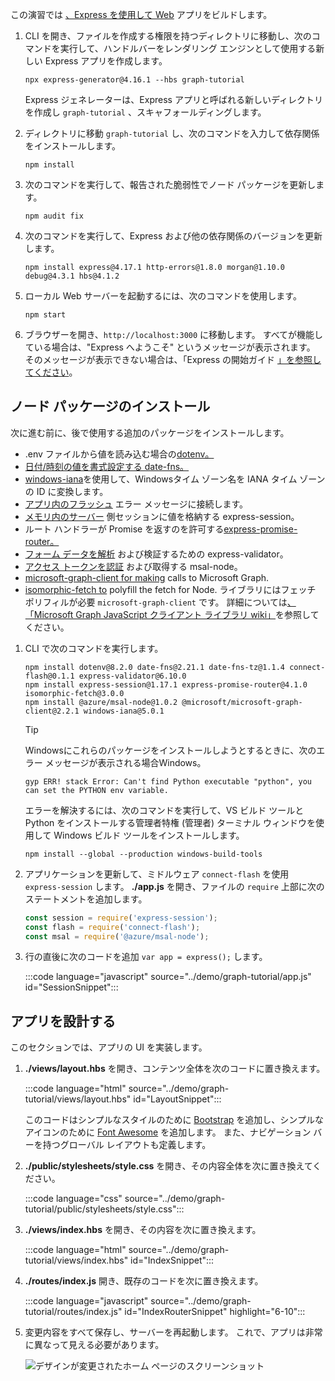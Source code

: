 <!-- markdownlint-disable MD002 MD041 -->

この演習では [、Express を使用して Web](http://expressjs.com/) アプリをビルドします。

1. CLI を開き、ファイルを作成する権限を持つディレクトリに移動し、次のコマンドを実行して、ハンドルバーを[](http://handlebarsjs.com/)レンダリング エンジンとして使用する新しい Express アプリを作成します。

    ```Shell
    npx express-generator@4.16.1 --hbs graph-tutorial
    ```

    Express ジェネレーターは、Express アプリと呼ばれる新しいディレクトリを作成し `graph-tutorial` 、スキャフォールディングします。

1. ディレクトリに移動 `graph-tutorial` し、次のコマンドを入力して依存関係をインストールします。

    ```Shell
    npm install
    ```

1. 次のコマンドを実行して、報告された脆弱性でノード パッケージを更新します。

    ```Shell
    npm audit fix
    ```

1. 次のコマンドを実行して、Express および他の依存関係のバージョンを更新します。

    ```Shell
    npm install express@4.17.1 http-errors@1.8.0 morgan@1.10.0 debug@4.3.1 hbs@4.1.2
    ```

1. ローカル Web サーバーを起動するには、次のコマンドを使用します。

    ```Shell
    npm start
    ```

1. ブラウザーを開き、`http://localhost:3000` に移動します。 すべてが機能している場合は、"Express へようこそ" というメッセージが表示されます。 そのメッセージが表示できない場合は、「Express の開始ガイド [」を参照してください](http://expressjs.com/starter/generator.html)。

## <a name="install-node-packages"></a>ノード パッケージのインストール

次に進む前に、後で使用する追加のパッケージをインストールします。

- .env ファイルから値を読み込む場合の[dotenv。](https://github.com/motdotla/dotenv)
- [日付/時刻の値を書式設定する date-fns。](https://github.com/date-fns/date-fns)
- [windows-iana](https://github.com/rubenillodo/windows-iana)を使用して、Windowsタイム ゾーン名を IANA タイム ゾーンの ID に変換します。
- [アプリ内のフラッシュ](https://github.com/jaredhanson/connect-flash) エラー メッセージに接続します。
- [メモリ内のサーバー](https://github.com/expressjs/session) 側セッションに値を格納する express-session。
- ルート ハンドラーが Promise を返すのを許可する[express-promise-router。](https://github.com/express-promise-router/express-promise-router)
- [フォーム データを解析](https://github.com/express-validator/express-validator) および検証するための express-validator。
- [アクセス トークンを認証](https://github.com/AzureAD/microsoft-authentication-library-for-js/tree/dev/lib/msal-node) および取得する msal-node。
- [microsoft-graph-client for making](https://github.com/microsoftgraph/msgraph-sdk-javascript) calls to Microsoft Graph.
- [isomorphic-fetch to](https://github.com/matthew-andrews/isomorphic-fetch) polyfill the fetch for Node. ライブラリにはフェッチ ポリフィルが必要 `microsoft-graph-client` です。 詳細については[、「Microsoft Graph JavaScript クライアント ライブラリ wiki」](https://github.com/microsoftgraph/msgraph-sdk-javascript/wiki/Migration-from-1.x.x-to-2.x.x#polyfill-only-when-required)を参照してください。

1. CLI で次のコマンドを実行します。

    ```Shell
    npm install dotenv@8.2.0 date-fns@2.21.1 date-fns-tz@1.1.4 connect-flash@0.1.1 express-validator@6.10.0
    npm install express-session@1.17.1 express-promise-router@4.1.0 isomorphic-fetch@3.0.0
    npm install @azure/msal-node@1.0.2 @microsoft/microsoft-graph-client@2.2.1 windows-iana@5.0.1
    ```

    > [!TIP]
    > Windowsにこれらのパッケージをインストールしようとするときに、次のエラー メッセージが表示される場合Windows。
    >
    > ```Shell
    > gyp ERR! stack Error: Can't find Python executable "python", you can set the PYTHON env variable.
    > ```
    >
    > エラーを解決するには、次のコマンドを実行して、VS ビルド ツールと Python をインストールする管理者特権 (管理者) ターミナル ウィンドウを使用して Windows ビルド ツールをインストールします。
    >
    > ```Shell
    > npm install --global --production windows-build-tools
    > ```

1. アプリケーションを更新して、ミドルウェア `connect-flash` を使用 `express-session` します。 **./app.js** を開き、ファイルの `require` 上部に次のステートメントを追加します。

    ```javascript
    const session = require('express-session');
    const flash = require('connect-flash');
    const msal = require('@azure/msal-node');
    ```

1. 行の直後に次のコードを追加 `var app = express();` します。

    :::code language="javascript" source="../demo/graph-tutorial/app.js" id="SessionSnippet":::

## <a name="design-the-app"></a>アプリを設計する

このセクションでは、アプリの UI を実装します。

1. **./views/layout.hbs** を開き、コンテンツ全体を次のコードに置き換えます。

    :::code language="html" source="../demo/graph-tutorial/views/layout.hbs" id="LayoutSnippet":::

    このコードはシンプルなスタイルのために [Bootstrap](http://getbootstrap.com/) を追加し、シンプルなアイコンのために [Font Awesome](https://fontawesome.com/) を追加します。 また、ナビゲーション バーを持つグローバル レイアウトも定義します。

1. **./public/stylesheets/style.css** を開き、その内容全体を次に置き換えてください。

    :::code language="css" source="../demo/graph-tutorial/public/stylesheets/style.css":::

1. **./views/index.hbs** を開き、その内容を次に置き換えます。

    :::code language="html" source="../demo/graph-tutorial/views/index.hbs" id="IndexSnippet":::

1. **./routes/index.js** 開き、既存のコードを次に置き換えます。

    :::code language="javascript" source="../demo/graph-tutorial/routes/index.js" id="IndexRouterSnippet" highlight="6-10":::

1. 変更内容をすべて保存し、サーバーを再起動します。 これで、アプリは非常に異なって見える必要があります。

    ![デザインが変更されたホーム ページのスクリーンショット](./images/create-app-01.png)
